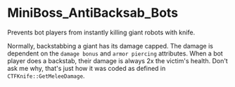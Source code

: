 # MiniBoss_AntiBacksab_Bots
 Prevents bot players from instantly killing giant robots with knife.

Normally, backstabbing a giant has its damage capped. The damage is dependent on the `damage bonus` and `armor piercing` attributes. When a bot player does a backstab, their damage is always 2x the victim's health. Don't ask me why, that's just how it was coded as defined in `CTFKnife::GetMeleeDamage`.
